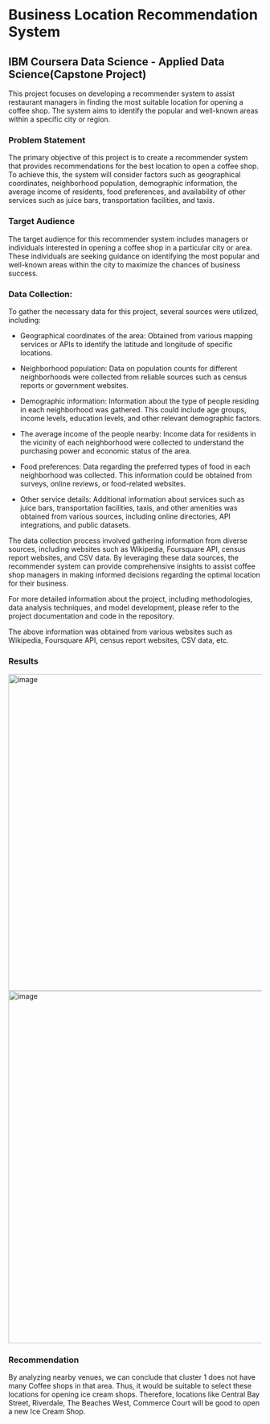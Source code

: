 # Business Location Recommendation System
## IBM Coursera Data Science - Applied Data Science(Capstone Project)

This project focuses on developing a recommender system to assist restaurant managers in finding the most suitable location for opening a coffee shop. The system aims to identify the popular and well-known areas within a specific city or region.

### Problem Statement
The primary objective of this project is to create a recommender system that provides recommendations for the best location to open a coffee shop. To achieve this, the system will consider factors such as geographical coordinates, neighborhood population, demographic information, the average income of residents, food preferences, and availability of other services such as juice bars, transportation facilities, and taxis.

### Target Audience
The target audience for this recommender system includes managers or individuals interested in opening a coffee shop in a particular city or area. These individuals are seeking guidance on identifying the most popular and well-known areas within the city to maximize the chances of business success.

### Data Collection:
To gather the necessary data for this project, several sources were utilized, including:

- Geographical coordinates of the area: Obtained from various mapping services or APIs to identify the latitude and longitude of specific locations.

- Neighborhood population: Data on population counts for different neighborhoods were collected from reliable sources such as census reports or government websites.

- Demographic information: Information about the type of people residing in each neighborhood was gathered. This could include age groups, income levels, education levels, and other relevant demographic factors.

- The average income of the people nearby: Income data for residents in the vicinity of each neighborhood were collected to understand the purchasing power and economic status of the area.

- Food preferences: Data regarding the preferred types of food in each neighborhood was collected. This information could be obtained from surveys, online reviews, or food-related websites.

- Other service details: Additional information about services such as juice bars, transportation facilities, taxis, and other amenities was obtained from various sources, including online directories, API integrations, and public datasets.

The data collection process involved gathering information from diverse sources, including websites such as Wikipedia, Foursquare API, census report websites, and CSV data. By leveraging these data sources, the recommender system can provide comprehensive insights to assist coffee shop managers in making informed decisions regarding the optimal location for their business.

For more detailed information about the project, including methodologies, data analysis techniques, and model development, please refer to the project documentation and code in the repository.

The above information was obtained from various websites such
as Wikipedia, Foursquare API, census report websites, CSV data, etc.

### Results
<img width="629" alt="image" src="https://user-images.githubusercontent.com/53925983/212795447-5c5a6b08-0202-42ec-9c61-3c3436ba299b.png">


<img width="700" alt="image" src="https://user-images.githubusercontent.com/53925983/212795464-f0f49b83-2cc1-4326-b459-7666733c567d.png">


### Recommendation
By analyzing nearby venues, we can conclude that cluster 1  does not have many Coffee shops in that	area. Thus, it  would be suitable to select these locations for opening ice  cream shops.
Therefore, locations like Central Bay Street, Riverdale, The  Beaches West, Commerce Court will be good to open a new Ice  Cream Shop.

